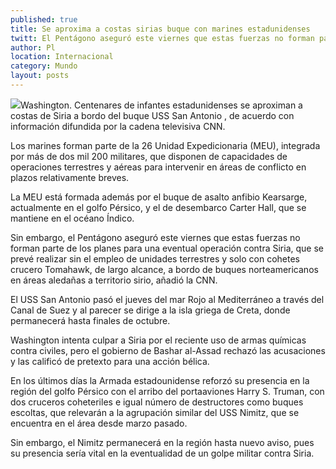 ```yaml
---
published: true
title: Se aproxima a costas sirias buque con marines estadunidenses
twitt: El Pentágono aseguró este viernes que estas fuerzas no forman parte de los planes para una eventual operación contra Siria.
author: Pl
location: Internacional
category: Mundo
layout: posts
---
```


![](http://i.imgur.com/maDydFim.jpg)Washington. Centenares de infantes estadunidenses se aproximan a costas de Siria a bordo del buque USS San Antonio , de acuerdo con información difundida por la cadena televisiva CNN.

Los marines forman parte de la 26 Unidad Expedicionaria (MEU), integrada por más de dos mil 200 militares, que disponen de capacidades de operaciones terrestres y aéreas para intervenir en áreas de conflicto en plazos relativamente breves.

La MEU está formada además por el buque de asalto anfibio Kearsarge, actualmente en el golfo Pérsico, y el de desembarco Carter Hall, que se mantiene en el océano Índico.

Sin embargo, el Pentágono aseguró este viernes que estas fuerzas no forman parte de los planes para una eventual operación contra Siria, que se prevé realizar sin el empleo de unidades terrestres y solo con cohetes crucero Tomahawk, de largo alcance, a bordo de buques norteamericanos en áreas aledañas a territorio sirio, añadió la CNN.

El USS San Antonio pasó el jueves del mar Rojo al Mediterráneo a través del Canal de Suez y al parecer se dirige a la isla griega de Creta, donde permanecerá hasta finales de octubre.

Washington intenta culpar a Siria por el reciente uso de armas químicas contra civiles, pero el gobierno de Bashar al-Assad rechazó las acusaciones y las calificó de pretexto para una acción bélica.

En los últimos días la Armada estadounidense reforzó su presencia en la región del golfo Pérsico con el arribo del portaaviones Harry S. Truman, con dos cruceros coheteriles e igual número de destructores como buques escoltas, que relevarán a la agrupación similar del USS Nimitz, que se encuentra en el área desde marzo pasado.

Sin embargo, el Nimitz permanecerá en la región hasta nuevo aviso, pues su presencia sería vital en la eventualidad de un golpe militar contra Siria.
